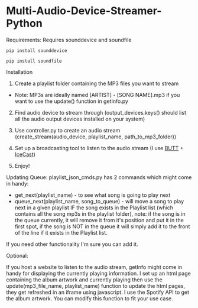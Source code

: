 # Multi-Audio-Device-Streamer-Python

Requirements:
Requires sounddevice and soundfile

`pip install sounddevice`

`pip install soundfile`

Installation
1. Create a playlist folder containing the MP3 files you want to stream
- Note: MP3s are ideally named [ARTIST] - [SONG NAME].mp3 if you want to use the update() function in getInfo.py

2. Find audio device to stream through (output_devices.keys() should list all the audio output devices installed on your system)

3. Use controller.py to create an audio stream (create_stream(audio_device, playlist_name, path_to_mp3_folder))

4. Set up a broadcasting tool to listen to the audio stream (I use [BUTT](http://danielnoethen.de/butt/howtos/multiple_servers.html) + [IceCast](https://icecast.org/))

5. Enjoy!

Updating Queue:
playlist_json_cmds.py has 2 commands which might come in handy:
- get_next(playlist_name) - to see what song is going to play next
- queue_next(playlist_name, song_to_queue) - will move a song to play next in a given playlist IF the song exists in the Playlist list (which contains all the song mp3s in the playlist folder), note: if the song is in the queue currently, it will remove it from it's position and put it in the first spot, if the song is NOT in the queue it will simply add it to the front of the line if it exists in the Playlist list.

If you need other functionality I'm sure you can add it.

Optional:

If you host a website to listen to the audio stream, getInfo might come in handy for displaying the currently playing information.  I set up an html page containing the album artwork and currently playing then use the update(mp3_file_name, playlist_name) function to update the html pages, they get refreshed in an iframe using javascript.  I use the Spotify API to get the album artwork.  You can modify this function to fit your use case.
